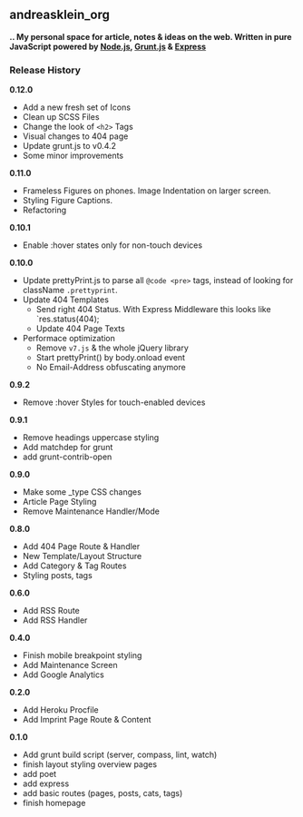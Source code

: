 ## andreasklein_org

**.. My personal space for article, notes & ideas on the web. Written in pure JavaScript powered by [Node.js](http://nodejs.org/), [Grunt.js](http://gruntjs.com/) & [Express](http://expressjs.com/)**


### Release History

**0.12.0**

* Add a new fresh set of Icons
* Clean up SCSS Files
* Change the look of `<h2>` Tags
* Visual changes to 404 page
* Update grunt.js to v0.4.2
* Some minor improvements

**0.11.0**

* Frameless Figures on phones. Image Indentation on larger screen.
* Styling Figure Captions.
* Refactoring

**0.10.1**

* Enable :hover states only for non-touch devices


**0.10.0**

* Update prettyPrint.js to parse all `@code <pre>` tags, instead of looking for className `.prettyprint`.
* Update 404 Templates
  * Send right 404 Status. With Express Middleware this looks like `res.status(404);
  * Update 404 Page Texts
* Performace optimization
  * Remove `v7.js` & the whole jQuery library
  * Start prettyPrint() by body.onload event
  * No Email-Address obfuscating anymore

**0.9.2**

* Remove :hover Styles for touch-enabled devices

**0.9.1**

* Remove headings uppercase styling
* Add matchdep for grunt
* add grunt-contrib-open

**0.9.0**

* Make some _type CSS changes
* Article Page Styling
* Remove Maintenance Handler/Mode

**0.8.0**

* Add 404 Page Route & Handler
* New Template/Layout Structure
* Add Category & Tag Routes
* Styling posts, tags

**0.6.0**

* Add RSS Route
* Add RSS Handler

**0.4.0**

* Finish mobile breakpoint styling
* Add Maintenance Screen
* Add Google Analytics

**0.2.0**

* Add Heroku Procfile
* Add Imprint Page Route & Content

**0.1.0**

* Add grunt build script (server, compass, lint, watch)
* finish layout styling overview pages
* add poet
* add express
* add basic routes (pages, posts, cats, tags)
* finish homepage
